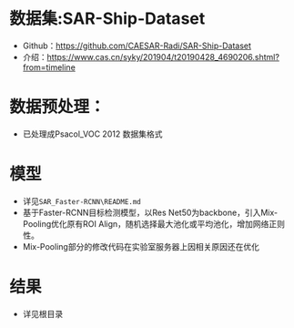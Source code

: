 # 数据集:SAR-Ship-Dataset
* Github：https://github.com/CAESAR-Radi/SAR-Ship-Dataset
* 介绍：https://www.cas.cn/syky/201904/t20190428_4690206.shtml?from=timeline

# 数据预处理：
* 已处理成Psacol_VOC 2012 数据集格式

# 模型
* 详见```SAR_Faster-RCNN\README.md```
* 基于Faster-RCNN目标检测模型，以Res Net50为backbone，引入Mix-Pooling优化原有ROI Align，随机选择最大池化或平均池化，增加网络正则性。
* Mix-Pooling部分的修改代码在实验室服务器上因相关原因还在优化

# 结果
* 详见根目录

